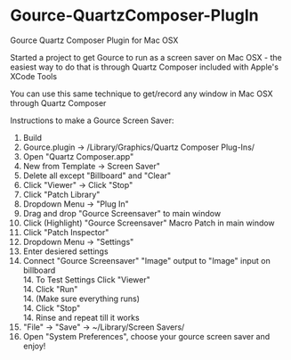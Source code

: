 Gource-QuartzComposer-PlugIn
============================

Gource Quartz Composer Plugin for Mac OSX  
  
Started a project to get Gource to run as a screen saver on Mac OSX - the easiest way to do that is through Quartz Composer included with Apple's XCode Tools  
  
You can use this same technique to get/record any window in Mac OSX through Quartz Composer  
  
Instructions to make a Gource Screen Saver:  
1. Build  
2. Gource.plugin -> /Library/Graphics/Quartz Composer Plug-Ins/  
3. Open "Quartz Composer.app"  
4. New from Template -> Screen Saver"  
5. Delete all except "Billboard" and "Clear"  
6. Click "Viewer" -> Click "Stop"  
7. Click "Patch Library"  
8. Dropdown Menu -> "Plug In"  
9. Drag and drop "Gource Screensaver" to main window  
10. Click (Highlight) "Gource Screensaver" Macro Patch in main window  
11. Click "Patch Inspector"  
12. Dropdown Menu -> "Settings"  
13. Enter desiered settings  
14. Connect "Gource Screensaver" "Image" output to "Image" input on billboard  
    14. To Test Settings Click "Viewer"  
    14. Click "Run"  
    14. (Make sure everything runs)  
    14. Click "Stop"  
    14. Rinse and repeat till it works  
15. "File" -> "Save" -> ~/Library/Screen Savers/  
16. Open "System Preferences", choose your gource screen saver and enjoy!  
